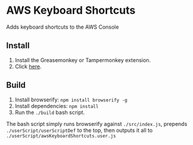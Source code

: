 # AWS Keyboard Shortcuts
Adds keyboard shortcuts to the AWS Console

## Install
1. Install the Greasemonkey or Tampermonkey extension.
2. Click [here](linktocome).

## Build
1. Install browserify: `npm install browserify -g`
2. Install dependencies: `npm install`
3. Run the `./build` bash script.

The bash script simply runs browserify against `./src/index.js`, prepends `./userScript/userScriptDef`
to the top, then outputs it all to `./userScript/awsKeyboardShortcuts.user.js` 